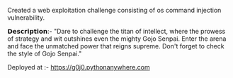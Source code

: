 Created a web exploitation challenge consisting of os command injection vulnerability.

𝗗𝗲𝘀𝗰𝗿𝗶𝗽𝘁𝗶𝗼𝗻:- "Dare to challenge the titan of intellect, where the prowess of strategy and wit outshines even the mighty Gojo Senpai. Enter the arena and face the unmatched power that reigns supreme. Don't forget to check the style of Gojo Senpai."

Deployed at :- https://g0j0.pythonanywhere.com
